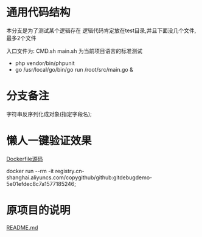 # 通用代码结构
本分支是为了测试某个逻辑存在
逻辑代码肯定放在test目录,并且下面没几个文件,最多2个文件

入口文件为: CMD.sh
main.sh 为当前项目语言的标准测试

* php vendor/bin/phpunit
* go /usr/local/go/bin/go run /root/src/main.go &

# 分支备注
字符串反序列化成对象(指定字段名);

# 懒人一键验证效果

[Dockerfile源码](./Dockerfile)

docker run --rm  -it   registry.cn-shanghai.aliyuncs.com/copygithub/github:gitdebugdemo-5e01efdec8c7a1577185246;


# 原项目的说明

[README.md](./READMEOLD.md)